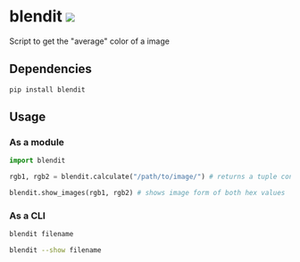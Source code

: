 # blendit   ![](https://img.shields.io/badge/python-3-blue.svg?style=for-the-badge)
Script to get the "average" color of a image

## Dependencies

`pip install blendit`

## Usage

### As a module

```python
import blendit

rgb1, rgb2 = blendit.calculate("/path/to/image/") # returns a tuple containing 2 hex values

blendit.show_images(rgb1, rgb2) # shows image form of both hex values

```

### As a CLI

```bash
blendit filename

blendit --show filename
```

